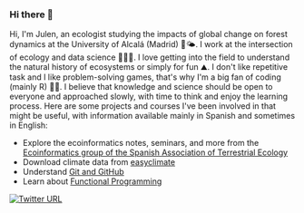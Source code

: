 ### Hi there 👋

Hi, I'm Julen, an ecologist studying the impacts of global change on forest dynamics at the University of Alcalá (Madrid) 🌳🌤️. 
I work at the intersection of ecology and data science 🌳👨‍💻. I love getting into the field to understand the natural history of ecosystems or simply for fun ⛰️. I don't like repetitive task and I like problem-solving games, that's why I'm a big fan of coding (mainly R) 👨‍💻.
I believe that knowledge and science should be open to everyone and approached slowly, with time to think and enjoy the learning process. Here are some projects and courses I've been involved in that might be useful, with information available mainly in Spanish and sometimes in English:
- Explore the ecoinformatics notes, seminars, and more from the [Ecoinformatics group of the Spanish Association of Terrestrial Ecology](https://ecoinfaeet.github.io/website/index.html)
- Download climate data from [easyclimate](https://github.com/VeruGHub/easyclimate)
- Understand [Git and GitHub](https://github.com/Julenasti/intro_git-github)
- Learn about [Functional Programming](https://github.com/Julenasti/intro_prog_fun)

[![Twitter URL](https://img.shields.io/twitter/url/https/twitter.com/J_astigarraga.svg?style=social&label=%20%40J_astigarraga)](https://twitter.com/J_astigarraga)

<!--
**Julenasti/Julenasti** is a ✨ _special_ ✨ repository because its `README.md` (this file) appears on your GitHub profile.

Here are some ideas to get you started:

- 🔭 I’m currently working on ...
- 🌱 I’m currently learning ...
- 👯 I’m looking to collaborate on ...
- 🤔 I’m looking for help with ...
- 💬 Ask me about ...
- 📫 How to reach me: ...
- 😄 Pronouns: ...
- ⚡ Fun fact: ...
-->

